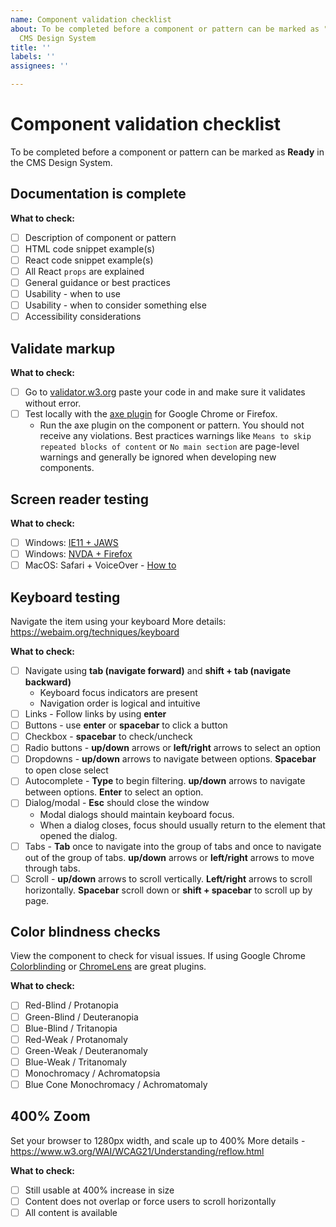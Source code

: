 ```yaml
---
name: Component validation checklist
about: To be completed before a component or pattern can be marked as "Ready" in the
  CMS Design System
title: ''
labels: ''
assignees: ''

---
```


# Component validation checklist

To be completed before a component or pattern can be marked as **Ready** in the CMS Design System.

## Documentation is complete

**What to check:**
- [ ] Description of component or pattern
- [ ] HTML code snippet example(s)
- [ ] React code snippet example(s)
- [ ] All React `props` are explained
- [ ] General guidance or best practices
- [ ] Usability - when to use
- [ ] Usability - when to consider something else
- [ ] Accessibility considerations

## Validate markup

**What to check:**
- [ ] Go to [validator.w3.org](https://validator.w3.org/#validate_by_input) paste your code in and make sure it validates without error.
- [ ] Test locally with the [axe plugin](https://www.deque.com/axe) for Google Chrome or Firefox.
  - Run the axe plugin on the component or pattern. You should not receive any violations. Best practices warnings like `Means to skip repeated blocks of content` or `No main section` are page-level warnings and generally be ignored when developing new components.  

## Screen reader testing

**What to check:**
- [ ] Windows: [IE11 + JAWS](https://webaim.org/articles/jaws/)
- [ ] Windows: [NVDA + Firefox](https://webaim.org/articles/nvda/)
- [ ] MacOS: Safari + VoiceOver - [How to](https://webaim.org/articles/voiceover/)

## Keyboard testing
Navigate the item using your keyboard
More details: https://webaim.org/techniques/keyboard

**What to check:**
- [ ] Navigate using **tab (navigate forward)** and **shift + tab (navigate backward)**
  - Keyboard focus indicators are present
  - Navigation order is logical and intuitive
- [ ] Links - Follow links by using **enter**
- [ ] Buttons - use **enter** or **spacebar** to click a button
- [ ] Checkbox - **spacebar** to check/uncheck
- [ ] Radio buttons - **up/down** arrows or **left/right** arrows to select an option
- [ ] Dropdowns - **up/down** arrows to navigate between options. **Spacebar** to open close select
- [ ] Autocomplete - **Type** to begin filtering. **up/down** arrows to navigate between options. **Enter** to select an option.
- [ ] Dialog/modal - **Esc** should close the window
  - Modal dialogs should maintain keyboard focus.
  - When a dialog closes, focus should usually return to the element that opened the dialog.
- [ ] Tabs - **Tab** once to navigate into the group of tabs and once to navigate out of the group of tabs. **up/down** arrows or **left/right** arrows to move through tabs.
- [ ] Scroll - **up/down** arrows to scroll vertically. **Left/right** arrows to scroll horizontally. **Spacebar** scroll down or **shift + spacebar** to scroll up by page.

## Color blindness checks
View the component to check for visual issues. If using Google Chrome [Colorblinding](https://chrome.google.com/webstore/detail/colorblinding/dgbgleaofjainknadoffbjkclicbbgaa?hl=en) or [ChromeLens](https://chrome.google.com/webstore/detail/chromelens/idikgljglpfilbhaboonnpnnincjhjkd/related?hl=en) are great plugins.

**What to check:**
- [ ] Red-Blind / Protanopia
- [ ] Green-Blind / Deuteranopia
- [ ] Blue-Blind / Tritanopia
- [ ] Red-Weak / Protanomaly
- [ ] Green-Weak / Deuteranomaly
- [ ] Blue-Weak / Tritanomaly
- [ ] Monochromacy / Achromatopsia
- [ ] Blue Cone Monochromacy / Achromatomaly

## 400% Zoom
Set your browser to 1280px width, and scale up to 400%
More details - https://www.w3.org/WAI/WCAG21/Understanding/reflow.html

**What to check:**
- [ ] Still usable at 400% increase in size
- [ ] Content does not overlap or force users to scroll horizontally
- [ ] All content is available
